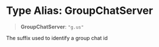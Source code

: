 # Type Alias: GroupChatServer

> **GroupChatServer**: `"g.us"`

The suffix used to identify a group chat id
